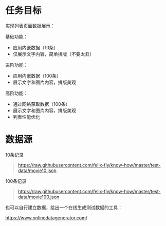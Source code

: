 # 任务目标

实现列表页面数据展示：

基础功能：
 * 应用内嵌数据（10条）
 * 仅展示文字内容，简单排版（不要太丑）

进阶功能：
 * 应用内嵌数据（100条）
 * 展示文字和图片内容，排版美观

高阶功能：
 * 通过网络获取数据（100条）
 * 展示文字和图片内容，排版美观
 * 列表性能优化

# 数据源

10条记录

> https://raw.githubusercontent.com/felix-fly/know-how/master/test-data/movie10.json

100条记录

> https://raw.githubusercontent.com/felix-fly/know-how/master/test-data/movie100.json

也可以自行建立数据，给出一个在线生成测试数据的工具：

https://www.onlinedatagenerator.com/

